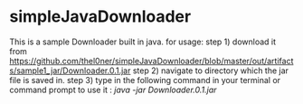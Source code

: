 # simpleJavaDownloader
This is a sample Downloader built in java.
for usage:
step 1) download it from https://github.com/thel0ner/simpleJavaDownloader/blob/master/out/artifacts/sample1_jar/Downloader.0.1.jar
step 2) navigate to directory which the jar file is saved in.
step 3) type in the following command in your terminal or command prompt to use it :
*java -jar Downloader.0.1.jar*
